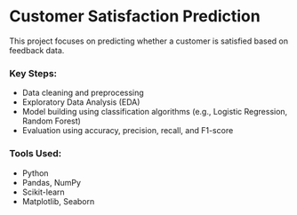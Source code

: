 # Customer Satisfaction Prediction

This project focuses on predicting whether a customer is satisfied based on feedback data. 

### Key Steps:
- Data cleaning and preprocessing
- Exploratory Data Analysis (EDA)
- Model building using classification algorithms (e.g., Logistic Regression, Random Forest)
- Evaluation using accuracy, precision, recall, and F1-score

### Tools Used:
- Python
- Pandas, NumPy
- Scikit-learn
- Matplotlib, Seaborn


